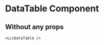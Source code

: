 <script setup lang="ts">
import {LccDataTable} from 'lcc-vue'
</script>

# DataTable Component

## Without any props

<LccDataTable/>

```vue
<LccDataTable />
```